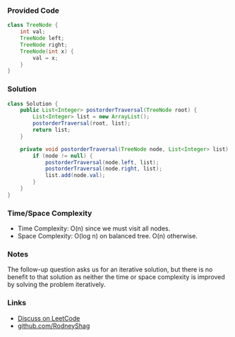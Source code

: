 ### Provided Code

```java
class TreeNode {
    int val;
    TreeNode left;
    TreeNode right;
    TreeNode(int x) {
        val = x;
    }
}
```

### Solution

```java
class Solution {
    public List<Integer> postorderTraversal(TreeNode root) {
        List<Integer> list = new ArrayList();
        postorderTraversal(root, list);
        return list;
    }

    private void postorderTraversal(TreeNode node, List<Integer> list) {
        if (node != null) {
            postorderTraversal(node.left, list);
            postorderTraversal(node.right, list);
            list.add(node.val);
        }
    }
}
```

### Time/Space Complexity

-  Time Complexity: O(n) since we must visit all nodes.
- Space Complexity: O(log n) on balanced tree. O(n) otherwise.

### Notes

The follow-up question asks us for an iterative solution, but there is no benefit to that solution as neither the time or space complexity is improved by solving the problem iteratively.

### Links

- [Discuss on LeetCode](https://leetcode.com/problems/binary-tree-postorder-traversal/discuss/304487)
- [github.com/RodneyShag](https://github.com/RodneyShag)
